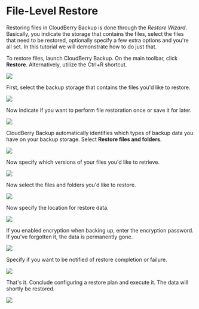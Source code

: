 # File-Level Restore

Restoring files in CloudBerry Backup is done through the _Restore Wizard_. Basically, you indicate the storage that contains the files, select the files that need to be restored, optionally specify a few extra options and you're all set. In this tutorial we will demonstrate how to do just that.

To restore files, launch CloudBerry Backup. On the main toolbar, click **Restore**. Alternatively, utilize the Ctrl+R shortcut.

![](../../../.gitbook/assets/filerestore0.PNG)

First, select the backup storage that contains the files you'd like to restore.

![](../../../.gitbook/assets/filerestore1.PNG)

Now indicate if you want to perform file restoration once or save it for later.

![](../../../.gitbook/assets/filerestore2.PNG)

CloudBerry Backup automatically identifies which types of backup data you have on your backup storage. Select **Restore files and folders**.

![](../../../.gitbook/assets/filerestore3.PNG)

Now specify which versions of your files you'd like to retrieve. 

![](../../../.gitbook/assets/filerestore4.PNG)

Now select the files and folders you'd like to restore.

![](../../../.gitbook/assets/filerestore5.PNG)

Now specify the location for restore data.

![](../../../.gitbook/assets/filerestore6.PNG)

If you enabled encryption when backing up, enter the encryption password. If you've forgotten it, the data is permanently gone.

![](../../../.gitbook/assets/filerestore7.PNG)

Specify if you want to be notified of restore completion or failure.

![](../../../.gitbook/assets/filerestore8.png)

That's it. Conclude configuring a restore plan and execute it. The data will shortly be restored.

![](../../../.gitbook/assets/filerestore9.PNG)

